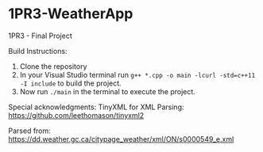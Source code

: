 # 1PR3-WeatherApp
1PR3 - Final Project

Build Instructions:
1. Clone the repository
2. In your Visual Studio terminal run `g++ *.cpp -o main -lcurl -std=c++11 -I include` to build the project.
3. Now run `./main` in the terminal to execute the project.

Special acknowledgments:
TinyXML for XML Parsing: https://github.com/leethomason/tinyxml2

Parsed from: https://dd.weather.gc.ca/citypage_weather/xml/ON/s0000549_e.xml
